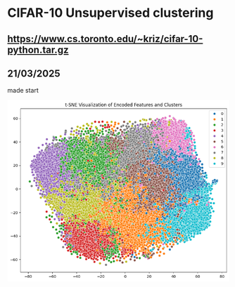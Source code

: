 # CIFAR-10 Unsupervised clustering
## https://www.cs.toronto.edu/~kriz/cifar-10-python.tar.gz

## 21/03/2025

made start

![alt text](image.png)